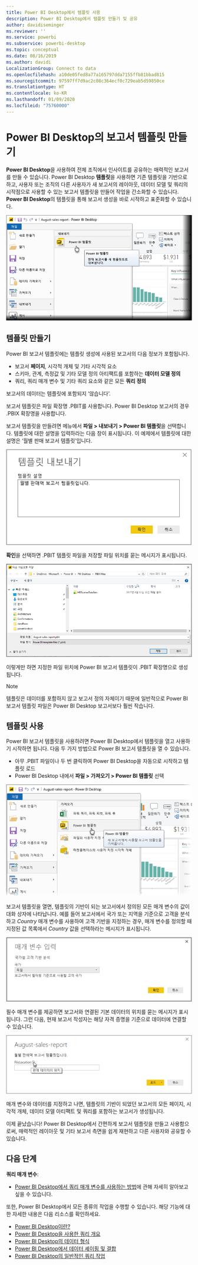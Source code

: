 ```yaml
---
title: Power BI Desktop에서 템플릿 사용
description: Power BI Desktop에서 템플릿 만들기 및 공유
author: davidiseminger
ms.reviewer: ''
ms.service: powerbi
ms.subservice: powerbi-desktop
ms.topic: conceptual
ms.date: 08/16/2019
ms.author: davidi
LocalizationGroup: Connect to data
ms.openlocfilehash: a10de05fed8a77a165797dda7155ffb81bbad815
ms.sourcegitcommit: 97597ff7d9ac2c08c364ecf0c729eab5d59850ce
ms.translationtype: HT
ms.contentlocale: ko-KR
ms.lasthandoff: 01/09/2020
ms.locfileid: "75760000"
---
```

# <a name="create-report-templates-for-power-bi-desktop"></a>Power BI Desktop의 보고서 템플릿 만들기

**Power BI Desktop**을 사용하여 전체 조직에서 인사이트를 공유하는 매력적인 보고서를 만들 수 있습니다. Power BI Desktop **템플릿**을 사용하면 기존 템플릿을 기반으로 하고, 사용자 또는 조직의 다른 사용자가 새 보고서의 레이아웃, 데이터 모델 및 쿼리의 시작점으로 사용할 수 있는 보고서 템플릿을 만들어 작업을 간소화할 수 있습니다. **Power BI Desktop**의 템플릿을 통해 보고서 생성을 바로 시작하고 표준화할 수 있습니다.

![보고서를 템플릿으로 내보내기](media/desktop-templates/desktop-templates-01.png)

## <a name="creating-templates"></a>템플릿 만들기

Power BI 보고서 템플릿에는 템플릿 생성에 사용된 보고서의 다음 정보가 포함됩니다.

* 보고서 **페이지**, 시각적 개체 및 기타 시각적 요소
* 스키마, 관계, 측정값 및 기타 모델 정의 아티팩트를 포함하는 **데이터 모델 정의**
* 쿼리, 쿼리 매개 변수 및 기타 쿼리 요소와 같은 모든 **쿼리 정의**

보고서의 데이터는 템플릿에 포함되지 ‘않습니다’.  

보고서 템플릿은 파일 확장명 .PBIT를 사용합니다. Power BI Desktop 보고서의 경우 .PBIX 확장명을 사용합니다. 

보고서 템플릿을 만들려면 메뉴에서 **파일 > 내보내기 > Power BI 템플릿**을 선택합니다. 템플릿에 대한 설명을 입력하라는 다음 창이 표시됩니다. 이 예제에서 템플릿에 대한 설명은 ‘월별 판매 보고서 템플릿’입니다. 

![내보내기 템플릿 설명 대화 상자](media/desktop-templates/desktop-templates-02.png)

**확인**을 선택하면 .PBIT 템플릿 파일을 저장할 파일 위치를 묻는 메시지가 표시됩니다.

![템플릿 위치](media/desktop-templates/desktop-templates-03.png)

이렇게만 하면 지정한 파일 위치에 Power BI 보고서 템플릿이 .PBIT 확장명으로 생성됩니다.

> [!NOTE]
> 템플릿은 데이터를 포함하지 않고 보고서 정의 자체이기 때문에 일반적으로 Power BI 보고서 템플릿 파일은 Power BI Desktop 보고서보다 훨씬 작습니다. 

## <a name="using-templates"></a>템플릿 사용

Power BI 보고서 템플릿을 사용하려면 Power BI Desktop에서 템플릿을 열고 사용하기 시작하면 됩니다. 다음 두 가지 방법으로 Power BI 보고서 템플릿을 열 수 있습니다.

* 아무 .PBIT 파일이나 두 번 클릭하여 Power BI Desktop을 자동으로 시작하고 템플릿 로드
* Power BI Desktop 내에서 **파일 > 가져오기 > Power BI 템플릿** 선택

![템플릿 가져오기](media/desktop-templates/desktop-templates-04.png)

보고서 템플릿을 열면, 템플릿의 기반이 되는 보고서에서 정의된 모든 매개 변수의 값이 대화 상자에 나타납니다. 예를 들어 보고서에서 국가 또는 지역을 기준으로 고객을 분석하고 *Country* 매개 변수를 사용하여 고객 기반을 지정하는 경우, 매개 변수를 정의할 때 지정된 값 목록에서 *Country* 값을 선택하라는 메시지가 표시됩니다. 

![템플릿의 매개 변수 지정](media/desktop-templates/desktop-templates-05a.png)

필수 매개 변수를 제공하면 보고서와 연결된 기본 데이터의 위치를 묻는 메시지가 표시됩니다. 그런 다음, 현재 보고서 작성자는 해당 자격 증명을 기준으로 데이터에 연결할 수 있습니다.

![템플릿의 데이터 위치 지정](media/desktop-templates/desktop-templates-05.png)

매개 변수와 데이터를 지정하고 나면, 템플릿의 기반이 되었던 보고서의 모든 페이지, 시각적 개체, 데이터 모델 아티팩트 및 쿼리를 포함하는 보고서가 생성됩니다. 

이제 끝났습니다! Power BI Desktop에서 간편하게 보고서 템플릿을 만들고 사용함으로써, 매력적인 레이아웃 및 기타 보고서 측면을 쉽게 재현하고 다른 사용자와 공유할 수 있습니다.

## <a name="next-steps"></a>다음 단계
**쿼리 매개 변수**:
* [Power BI Desktop에서 쿼리 매개 변수를 사용하는 방법](https://docs.microsoft.com/power-query/power-query-query-parameters)에 관해 자세히 알아보고 싶을 수 있습니다.

또한, Power BI Desktop에서 모든 종류의 작업을 수행할 수 있습니다. 해당 기능에 대한 자세한 내용은 다음 리소스를 확인하세요.

* [Power BI Desktop이란?](desktop-what-is-desktop.md)
* [Power BI Desktop을 사용한 쿼리 개요](desktop-query-overview.md)
* [Power BI Desktop의 데이터 형식](desktop-data-types.md)
* [Power BI Desktop에서 데이터 셰이핑 및 결합](desktop-shape-and-combine-data.md)
* [Power BI Desktop의 일반적인 쿼리 작업](desktop-common-query-tasks.md)    
